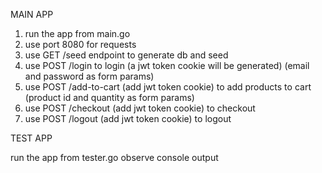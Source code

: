 MAIN APP

1. run the app from main.go
2. use port 8080 for requests
3. use GET /seed endpoint to generate db and seed
4. use POST /login to login (a jwt token cookie will be generated) (email and password as form params)
5. use POST /add-to-cart (add jwt token cookie) to add products to cart (product id and quantity as form params) 
6. use POST /checkout (add jwt token cookie) to checkout
7. use POST /logout (add jwt token cookie) to logout

TEST APP

run the app from tester.go
observe console output